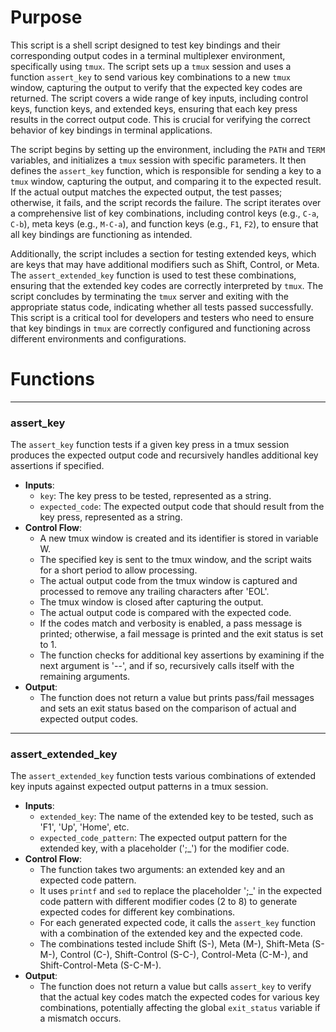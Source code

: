# Purpose
This script is a shell script designed to test key bindings and their corresponding output codes in a terminal multiplexer environment, specifically using `tmux`. The script sets up a `tmux` session and uses a function `assert_key` to send various key combinations to a new `tmux` window, capturing the output to verify that the expected key codes are returned. The script covers a wide range of key inputs, including control keys, function keys, and extended keys, ensuring that each key press results in the correct output code. This is crucial for verifying the correct behavior of key bindings in terminal applications.

The script begins by setting up the environment, including the `PATH` and `TERM` variables, and initializes a `tmux` session with specific parameters. It then defines the `assert_key` function, which is responsible for sending a key to a `tmux` window, capturing the output, and comparing it to the expected result. If the actual output matches the expected output, the test passes; otherwise, it fails, and the script records the failure. The script iterates over a comprehensive list of key combinations, including control keys (e.g., `C-a`, `C-b`), meta keys (e.g., `M-C-a`), and function keys (e.g., `F1`, `F2`), to ensure that all key bindings are functioning as intended.

Additionally, the script includes a section for testing extended keys, which are keys that may have additional modifiers such as Shift, Control, or Meta. The `assert_extended_key` function is used to test these combinations, ensuring that the extended key codes are correctly interpreted by `tmux`. The script concludes by terminating the `tmux` server and exiting with the appropriate status code, indicating whether all tests passed successfully. This script is a critical tool for developers and testers who need to ensure that key bindings in `tmux` are correctly configured and functioning across different environments and configurations.
# Functions

---
### assert_key
The `assert_key` function tests if a given key press in a tmux session produces the expected output code and recursively handles additional key assertions if specified.
- **Inputs**:
    - `key`: The key press to be tested, represented as a string.
    - `expected_code`: The expected output code that should result from the key press, represented as a string.
- **Control Flow**:
    - A new tmux window is created and its identifier is stored in variable W.
    - The specified key is sent to the tmux window, and the script waits for a short period to allow processing.
    - The actual output code from the tmux window is captured and processed to remove any trailing characters after 'EOL'.
    - The tmux window is closed after capturing the output.
    - The actual output code is compared with the expected code.
    - If the codes match and verbosity is enabled, a pass message is printed; otherwise, a fail message is printed and the exit status is set to 1.
    - The function checks for additional key assertions by examining if the next argument is '--', and if so, recursively calls itself with the remaining arguments.
- **Output**:
    - The function does not return a value but prints pass/fail messages and sets an exit status based on the comparison of actual and expected output codes.


---
### assert_extended_key
The `assert_extended_key` function tests various combinations of extended key inputs against expected output patterns in a tmux session.
- **Inputs**:
    - `extended_key`: The name of the extended key to be tested, such as 'F1', 'Up', 'Home', etc.
    - `expected_code_pattern`: The expected output pattern for the extended key, with a placeholder (';_') for the modifier code.
- **Control Flow**:
    - The function takes two arguments: an extended key and an expected code pattern.
    - It uses `printf` and `sed` to replace the placeholder ';_' in the expected code pattern with different modifier codes (2 to 8) to generate expected codes for different key combinations.
    - For each generated expected code, it calls the `assert_key` function with a combination of the extended key and the expected code.
    - The combinations tested include Shift (S-), Meta (M-), Shift-Meta (S-M-), Control (C-), Shift-Control (S-C-), Control-Meta (C-M-), and Shift-Control-Meta (S-C-M-).
- **Output**:
    - The function does not return a value but calls `assert_key` to verify that the actual key codes match the expected codes for various key combinations, potentially affecting the global `exit_status` variable if a mismatch occurs.


